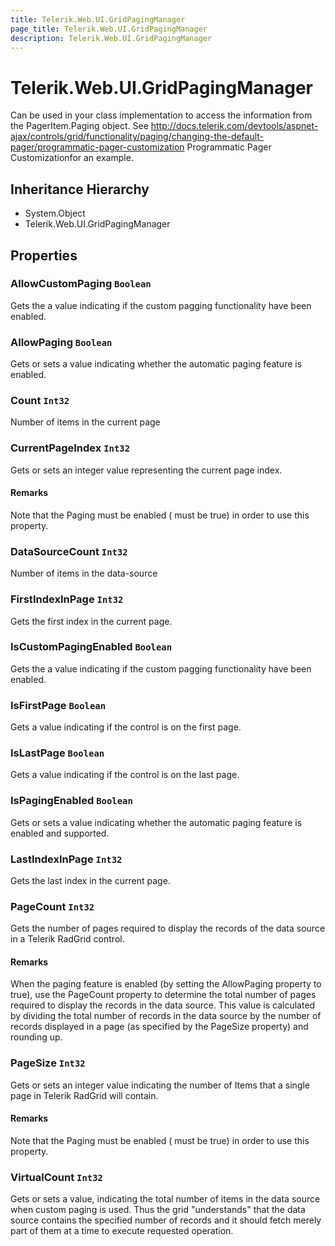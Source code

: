 ```yaml
---
title: Telerik.Web.UI.GridPagingManager
page_title: Telerik.Web.UI.GridPagingManager
description: Telerik.Web.UI.GridPagingManager
---
```


# Telerik.Web.UI.GridPagingManager

Can be used in your class implementation to access the information from the PagerItem.Paging object.
            See http://docs.telerik.com/devtools/aspnet-ajax/controls/grid/functionality/paging/changing-the-default-pager/programmatic-pager-customization Programmatic Pager Customizationfor an example.

## Inheritance Hierarchy

* System.Object
* Telerik.Web.UI.GridPagingManager

## Properties

###  AllowCustomPaging `Boolean`

Gets the a value indicating if the custom pagging functionality have been enabled.

###  AllowPaging `Boolean`

Gets or sets a value indicating whether the automatic paging feature is
            enabled.

###  Count `Int32`

Number of items in the current page

###  CurrentPageIndex `Int32`

Gets or sets an integer value representing the current page index.

#### Remarks
Note that the Paging must be enabled ( must
                be true) in order to use this property.

###  DataSourceCount `Int32`

Number of items in the data-source

###  FirstIndexInPage `Int32`

Gets the first index in the current page.

###  IsCustomPagingEnabled `Boolean`

Gets the a value indicating if the custom pagging functionality have been enabled.

###  IsFirstPage `Boolean`

Gets a value indicating if the control is on the first page.

###  IsLastPage `Boolean`

Gets a value indicating if the control is on the last page.

###  IsPagingEnabled `Boolean`

Gets or sets a value indicating whether the automatic paging feature is
            enabled and supported.

###  LastIndexInPage `Int32`

Gets the last index in the current page.

###  PageCount `Int32`

Gets the number of pages required to display the records of the data source
                in a Telerik RadGrid control.

#### Remarks
When the paging feature is enabled (by setting the AllowPaging property to true),
            use the PageCount property to determine the total number of pages required to display
            the records in the data source. This value is calculated by dividing the total number
            of records in the data source by the number of records displayed in a page (as
            specified by the PageSize property) and rounding up.

###  PageSize `Int32`

Gets or sets an integer value indicating the number of Items that a single page
            in Telerik RadGrid will contain.

#### Remarks
Note that the Paging must be enabled ( must
                be true) in order to use this property.

###  VirtualCount `Int32`

Gets or sets a value, indicating the total number of items in the data source
            when custom paging is used. Thus the grid "understands" that the data source contains
            the specified number of records and it should fetch merely part of them at a time to
            execute requested operation.

